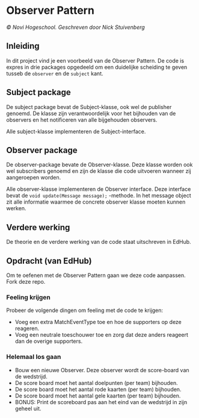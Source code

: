 # Observer Pattern
_&copy; Novi Hogeschool. Geschreven door Nick Stuivenberg_

## Inleiding
In dit project vind je een voorbeeld van de Observer Pattern. De code is expres in drie packages opgedeeld om een 
duidelijke scheiding te geven tusseb de `observer` en de `subject` kant.

## Subject package
De subject package bevat de Subject-klasse, ook wel de publisher genoemd. De klasse zijn verantwoordelijk voor het
bijhouden van de observers en het notificeren van alle bijgehouden observers. 

Alle subject-klasse implementeren de Subject-interface. 

## Observer package
De observer-package bevate de Observer-klasse. Deze klasse worden ook wel subscribers genoemd en zijn de klasse die
code uitvoeren wanneer zij aangeroepen worden.

Alle observer-klasse implementeren de Observer interface. Deze interface bevat de `void update(Message message);`
-methode. In het message object zit alle informatie waarmee de concrete observer klasse moeten kunnen werken.

## Verdere werking
De theorie en de verdere werking van de code staat uitschreven in EdHub.

## Opdracht (van EdHub)
Om te oefenen met de Observer Pattern gaan we deze code aanpassen. Fork deze repo.

### Feeling krijgen
Probeer de volgende dingen om feeling met de code te krijgen:

 * Voeg een extra MatchEventType toe en hoe de supporters op deze reageren.
 * Voeg een neutrale toeschouwer toe en zorg dat deze anders reageert dan de overige supporters.

### Helemaal los gaan

 * Bouw een nieuwe Observer. Deze observer wordt de score-board van de wedstrijd.
 * De score board moet het aantal doelpunten (per team) bijhouden.
 * De score board moet het aantal rode kaarten (per team) bijhouden.
 * De score board moet het aantal gele kaarten (per team) bijhouden.
 * BONUS: Print de scoreboard pas aan het eind van de wedstrijd in zijn geheel uit.